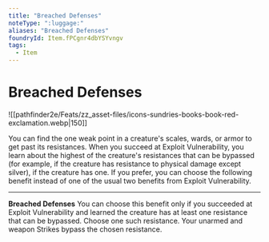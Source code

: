 ```yaml
---
title: "Breached Defenses"
noteType: ":luggage:"
aliases: "Breached Defenses"
foundryId: Item.fPCgnr4dbYSYvngv
tags:
  - Item
---
```


# Breached Defenses
![[pathfinder2e/Feats/zz_asset-files/icons-sundries-books-book-red-exclamation.webp|150]]

You can find the one weak point in a creature's scales, wards, or armor to get past its resistances. When you succeed at Exploit Vulnerability, you learn about the highest of the creature's resistances that can be bypassed (for example, if the creature has resistance to physical damage except silver), if the creature has one. If you prefer, you can choose the following benefit instead of one of the usual two benefits from Exploit Vulnerability.

* * *

**Breached Defenses** You can choose this benefit only if you succeeded at Exploit Vulnerability and learned the creature has at least one resistance that can be bypassed. Choose one such resistance. Your unarmed and weapon Strikes bypass the chosen resistance.
